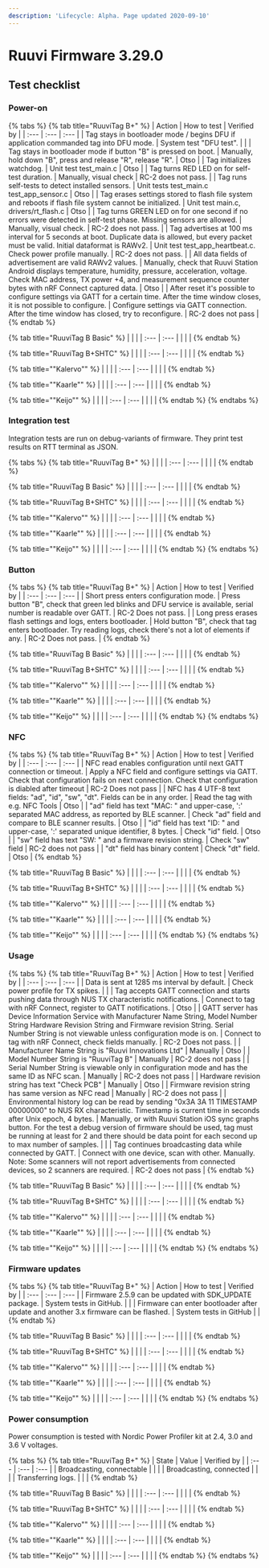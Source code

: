 ```yaml
---
description: 'Lifecycle: Alpha. Page updated 2020-09-10'
---
```


# Ruuvi Firmware 3.29.0

## Test checklist

### Power-on

{% tabs %}
{% tab title="RuuviTag B+" %}
| Action | How to test | Verified by |
| :--- | :--- | :--- |
| Tag stays in bootloader mode / begins DFU if application commanded tag into DFU mode. | System test "DFU test". |  |
| Tag stays in bootloader mode if button "B" is pressed on boot. | Manually, hold down "B", press and release "R", release "R". | Otso |
| Tag initializes watchdog. | Unit test test\_main.c | Otso |
| Tag turns RED LED on for self-test duration. | Manually, visual check | RC-2 does not pass. |
| Tag runs self-tests to detect installed sensors. | Unit tests test\_main.c test\_app\_sensor.c | Otso |
| Tag erases settings stored to flash file system and reboots if flash file system cannot be initialized. | Unit test main.c, drivers/rt\_flash.c | Otso |
| Tag turns GREEN LED on for one second if no errors were detected in self-test phase. Missing sensors are allowed. | Manually, visual check. | RC-2 does not pass. |
| Tag advertises at 100 ms interval for 5 seconds at boot. Duplicate data is allowed, but every packet must be valid. Initial dataformat is RAWv2. | Unit test test\_app\_heartbeat.c. Check power profile manually. | RC-2 does not pass. |
| All data fields of advertisement are valid RAWv2 values. | Manually, check that Ruuvi Station Android displays temperature, humidity, pressure, acceleration, voltage. Check MAC address, TX power +4, and measurement sequence counter bytes with nRF Connect captured data. | Otso |
| After reset it's possible to configure settings via GATT for a certain time. After the time window closes, it is not possible to configure. | Configure settings via GATT connection. After the time window has closed, try to reconfigure. | RC-2 does not pass |
{% endtab %}

{% tab title="RuuviTag B Basic" %}
|  |  |
| :--- | :--- |
|  |  |
{% endtab %}

{% tab title="RuuviTag B+SHTC" %}
|  |  |
| :--- | :--- |
|  |  |
{% endtab %}

{% tab title="\"Kalervo\"" %}
|  |  |
| :--- | :--- |
|  |  |
{% endtab %}

{% tab title="\"Kaarle\"" %}
|  |  |
| :--- | :--- |
|  |  |
{% endtab %}

{% tab title="\"Keijo\"" %}
|  |  |
| :--- | :--- |
|  |  |
{% endtab %}
{% endtabs %}

### Integration test

Integration tests are run on debug-variants of firmware. They print test results on RTT terminal as JSON.

{% tabs %}
{% tab title="RuuviTag B+" %}
|  |  |
| :--- | :--- |
|  |  |
{% endtab %}

{% tab title="RuuviTag B Basic" %}
|  |  |
| :--- | :--- |
|  |  |
{% endtab %}

{% tab title="RuuviTag B+SHTC" %}
|  |  |
| :--- | :--- |
|  |  |
{% endtab %}

{% tab title="\"Kalervo\"" %}
|  |  |
| :--- | :--- |
|  |  |
{% endtab %}

{% tab title="\"Kaarle\"" %}
|  |  |
| :--- | :--- |
|  |  |
{% endtab %}

{% tab title="\"Keijo\"" %}
|  |  |
| :--- | :--- |
|  |  |
{% endtab %}
{% endtabs %}

### Button

{% tabs %}
{% tab title="RuuviTag B+" %}
| Action | How to test | Verified by |
| :--- | :--- | :--- |
| Short press enters configuration mode. | Press button "B", check that green led blinks and DFU service is available, serial number is readable over GATT. | RC-2 Does not pass. |
| Long press erases flash settings and logs, enters bootloader. | Hold button "B", check that tag enters bootloader. Try reading logs, check there's not a lot of elements if any.  | RC-2 Does not pass.  |
{% endtab %}

{% tab title="RuuviTag B Basic" %}
|  |  |
| :--- | :--- |
|  |  |
{% endtab %}

{% tab title="RuuviTag B+SHTC" %}
|  |  |
| :--- | :--- |
|  |  |
{% endtab %}

{% tab title="\"Kalervo\"" %}
|  |  |
| :--- | :--- |
|  |  |
{% endtab %}

{% tab title="\"Kaarle\"" %}
|  |  |
| :--- | :--- |
|  |  |
{% endtab %}

{% tab title="\"Keijo\"" %}
|  |  |
| :--- | :--- |
|  |  |
{% endtab %}
{% endtabs %}

### NFC

{% tabs %}
{% tab title="RuuviTag B+" %}
| Action | How to test | Verified by |
| :--- | :--- | :--- |
| NFC read enables configuration until next GATT connection or timeout. | Apply a NFC field and configure settings via GATT. Check that configuration fails on next connection. Check that configuration is diabled after timeout | RC-2 Does not pass |
| NFC has 4 UTF-8 text fields: "ad", "id", "sw", "dt". Fields can be in any order. | Read the tag with e.g. NFC Tools | Otso |
| "ad" field has text "MAC: " and upper-case, ':' separated MAC address, as reported by BLE scanner. | Check "ad" field and compare to BLE scanner results. | Otso |
| "id" field has text "ID: " and upper-case, ':' separated unique identifier, 8 bytes. | Check "id" field. | Otso |
| "sw" field has text "SW: " and a firmware revision string. | Check "sw" field | RC-2 does not pass |
| "dt" field has binary content | Check "dt" field. | Otso |
{% endtab %}

{% tab title="RuuviTag B Basic" %}
|  |  |
| :--- | :--- |
|  |  |
{% endtab %}

{% tab title="RuuviTag B+SHTC" %}
|  |  |
| :--- | :--- |
|  |  |
{% endtab %}

{% tab title="\"Kalervo\"" %}
|  |  |
| :--- | :--- |
|  |  |
{% endtab %}

{% tab title="\"Kaarle\"" %}
|  |  |
| :--- | :--- |
|  |  |
{% endtab %}

{% tab title="\"Keijo\"" %}
|  |  |
| :--- | :--- |
|  |  |
{% endtab %}
{% endtabs %}

### Usage

{% tabs %}
{% tab title="RuuviTag B+" %}
| Action | How to test | Verified by |
| :--- | :--- | :--- |
| Data is sent at 1285 ms interval by default. | Check power profile for TX spikes. |  |
| Tag accepts GATT connection and starts pushing data through NUS TX characteristic notifications. | Connect to tag with nRF Connect, register to GATT notifications. | Otso |
| GATT server has Device Information Service with Manufacturer Name String, Model Number String Hardware Revision String and Firmware revision String. Serial Number String is not viewable unless configuration mode is on. | Connect to tag with nRF Connect, check fields manually. | RC-2 Does not pass. |
| Manufacturer Name String is "Ruuvi Innovations Ltd" | Manually | Otso |
| Model Number String is "RuuviTag B" | Manually | RC-2 does not pass |
| Serial Number String is viewable only in configuration mode and has the same ID as NFC scan. | Manually | RC-2 does not pass |
| Hardware revision string has text "Check PCB" | Manually | Otso |
| Firmware revision string has same version as NFC read | Manually | RC-2 does not pass |
| Environmental history log can be read by sending "0x3A 3A 11 TIMESTAMP 00000000" to NUS RX characteristic. Timestamp is current time in seconds after Unix epoch, 4 bytes. | Manually, or with Ruuvi Station iOS sync graphs button. For the test a debug version of firmware should be used, tag must be running at least for 2 and there should be data point for each second up to max number of samples. |  |
| Tag continues broadcasting data while connected by GATT. | Connect with one device, scan with other. Manually. Note: Some scanners will not report advertisements from connected devices, so 2 scanners are required. | RC-2 does not pass |
{% endtab %}

{% tab title="RuuviTag B Basic" %}
|  |  |
| :--- | :--- |
|  |  |
{% endtab %}

{% tab title="RuuviTag B+SHTC" %}
|  |  |
| :--- | :--- |
|  |  |
{% endtab %}

{% tab title="\"Kalervo\"" %}
|  |  |
| :--- | :--- |
|  |  |
{% endtab %}

{% tab title="\"Kaarle\"" %}
|  |  |
| :--- | :--- |
|  |  |
{% endtab %}

{% tab title="\"Keijo\"" %}
|  |  |
| :--- | :--- |
|  |  |
{% endtab %}
{% endtabs %}

### Firmware updates

{% tabs %}
{% tab title="RuuviTag B+" %}
| Action | How to test | Verified by |
| :--- | :--- | :--- |
| Firmware 2.5.9 can be updated with SDK\_UPDATE package. | System tests in GitHub. |  |
| Firmware can enter bootloader after update and another 3.x firmware can be flashed. | System tests in GitHub |  |
{% endtab %}

{% tab title="RuuviTag B Basic" %}
|  |  |
| :--- | :--- |
|  |  |
{% endtab %}

{% tab title="RuuviTag B+SHTC" %}
|  |  |
| :--- | :--- |
|  |  |
{% endtab %}

{% tab title="\"Kalervo\"" %}
|  |  |
| :--- | :--- |
|  |  |
{% endtab %}

{% tab title="\"Kaarle\"" %}
|  |  |
| :--- | :--- |
|  |  |
{% endtab %}

{% tab title="\"Keijo\"" %}
|  |  |
| :--- | :--- |
|  |  |
{% endtab %}
{% endtabs %}

### Power consumption

Power consumption is tested with Nordic Power Profiler kit at 2.4, 3.0 and 3.6 V voltages.

{% tabs %}
{% tab title="RuuviTag B+" %}
| State | Value | Verified by |
| :--- | :--- | :--- |
| Broadcasting, connectable |  |  |
| Broadcasting, connected |  |  |
| Transferring logs. |  |  |
{% endtab %}

{% tab title="RuuviTag B Basic" %}
|  |  |
| :--- | :--- |
|  |  |
{% endtab %}

{% tab title="RuuviTag B+SHTC" %}
|  |  |
| :--- | :--- |
|  |  |
{% endtab %}

{% tab title="\"Kalervo\"" %}
|  |  |
| :--- | :--- |
|  |  |
{% endtab %}

{% tab title="\"Kaarle\"" %}
|  |  |
| :--- | :--- |
|  |  |
{% endtab %}

{% tab title="\"Keijo\"" %}
|  |  |
| :--- | :--- |
|  |  |
{% endtab %}
{% endtabs %}

